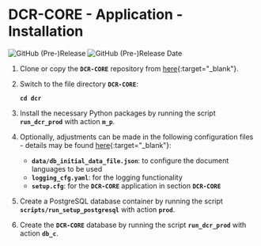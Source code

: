 # DCR-CORE - Application - Installation

![GitHub (Pre-)Release](https://img.shields.io/github/v/release/KonnexionsGmbH/dcr-core?include_prereleases)
![GitHub (Pre-)Release Date](https://img.shields.io/github/release-date-pre/KonnexionsGmbh/dcr-core)

1. Clone or copy the **`DCR-CORE`** repository from [here](https://github.com/KonnexionsGmbH/dcr-core){:target="_blank"}.

2. Switch to the file directory **`DCR-CORE`**:

    **`cd dcr`**

3. Install the necessary Python packages by running the script  **`run_dcr_prod`** with action **`m_p`**.

4. Optionally, adjustments can be made in the following configuration files - details may be found [here](https://konnexionsgmbh.github.io/dcr/running_configuration/){:target="_blank"}:

    - **`data/db_initial_data_file.json`**: to configure the document languages to be used
    - **`logging_cfg.yaml`**: for the logging functionality
    - **`setup.cfg`**: for the **`DCR-CORE`** application in section **`DCR-CORE`**
 
5. Create a PostgreSQL database container by running the script **`scripts/run_setup_postgresql`** with action **`prod`**.

6. Create the **`DCR-CORE`** database by running the script **`run_dcr_prod`** with action **`db_c`**.
